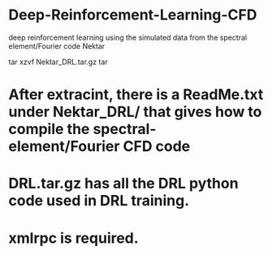 # Deep-Reinforcement-Learning-CFD
deep reinforcement learning using the simulated data from the spectral element/Fourier code Nektar

tar xzvf Nektar_DRL.tar.gz
tar 
# After extracint, there is a ReadMe.txt under Nektar_DRL/ that gives how to compile the spectral-element/Fourier CFD code
# DRL.tar.gz has all the DRL python code used in DRL training.
# xmlrpc is required.
